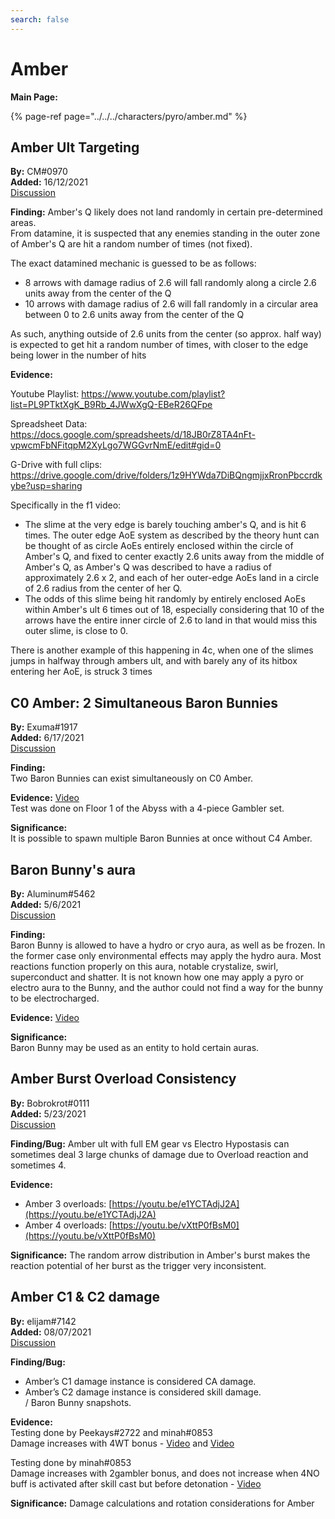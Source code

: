 ```yaml
---
search: false
---
```


# Amber

**Main Page:**

{% page-ref page="../../../characters/pyro/amber.md" %}



## Amber Ult Targeting

**By:** CM#0970  
**Added:** 16/12/2021  
[Discussion](https://tickettool.xyz/direct?url=https://cdn.discordapp.com/attachments/883204858050662440/920980949834035200/transcript-amber-ult-targeting.html)

**Finding:** Amber's Q likely does not land randomly in certain pre-determined areas.  
From datamine, it is suspected that any enemies standing in the outer zone of Amber's Q are hit a random number of times (not fixed).

The exact datamined mechanic is guessed to be as follows:

* 8 arrows with damage radius of 2.6 will fall randomly along a circle 2.6 units away from the center of the Q
* 10 arrows with damage radius of 2.6 will fall randomly in a circular area between 0 to 2.6 units away from the center of the Q

As such, anything outside of 2.6 units from the center (so approx. half way) is expected to get hit a random number of times, with closer to the edge being lower in the number of hits

**Evidence:** 

Youtube Playlist:
https://www.youtube.com/playlist?list=PL9PTktXgK_B9Rb_4JWwXgQ-EBeR26QFpe

Spreadsheet Data:
https://docs.google.com/spreadsheets/d/18JB0rZ8TA4nFt-vpwcmFbNFitqpM2XyLgo7WGGvrNmE/edit#gid=0

G-Drive with full clips:
https://drive.google.com/drive/folders/1z9HYWda7DiBQngmjjxRronPbccrdkybe?usp=sharing

Specifically in the f1 video:
* The slime at the very edge is barely touching amber's Q, and is hit 6 times. The outer edge AoE system as described by the theory hunt can be thought of as circle AoEs entirely enclosed within the circle of Amber's Q, and fixed to center exactly 2.6 units away from the middle of Amber's Q, as Amber's Q was described to have a radius of approximately 2.6 x 2, and each of her outer-edge AoEs land in a circle of 2.6 radius from the center of her Q.  
* The odds of this slime being hit randomly by entirely enclosed AoEs within Amber's ult 6 times out of 18, especially considering that 10 of the arrows have the entire inner circle of 2.6 to land in that would miss this outer slime, is close to 0.  

There is another example of this happening in 4c, when one of the slimes jumps in halfway through ambers ult, and with barely any of its hitbox entering her AoE, is struck 3 times 

## C0 Amber: 2 Simultaneous Baron Bunnies

**By:** Exuma\#1917  
**Added:** 6/17/2021  
[Discussion](https://tickettool.xyz/direct?url=https://cdn.discordapp.com/attachments/846678238796316683/854985101988593694/transcript-c0-amber-2-simultaneous-baron-bunnies.html) 

**Finding:**  
Two Baron Bunnies can exist simultaneously on C0 Amber.

**Evidence:** [Video](https://youtu.be/a3_6u2jdFsE)  
Test was done on Floor 1 of the Abyss with a 4-piece Gambler set. 

**Significance:**  
It is possible to spawn multiple Baron Bunnies at once without C4 Amber. 

## Baron Bunny's aura

**By:** Aluminum\#5462  
**Added:** 5/6/2021  
[Discussion](https://tickettool.xyz/direct?url=https://cdn.discordapp.com/attachments/839475466792599573/840049309344464967/transcript-baron-bunny-aura.html)

**Finding:**  
Baron Bunny is allowed to have a hydro or cryo aura, as well as be frozen. In the former case only environmental effects may apply the hydro aura. Most reactions function properly on this aura, notable crystalize, swirl, superconduct and shatter. It is not known how one may apply a pyro or electro aura to the Bunny, and the author could not find a way for the bunny to be electrocharged.

**Evidence:** [Video](https://youtube.com/playlist?list=PLPByPR2TubV5LHQ9Oab6k1bthvfrHkiSu)

**Significance:**  
Baron Bunny may be used as an entity to hold certain auras.

## Amber Burst Overload Consistency

**By:** Bobrokrot\#0111  
**Added:** 5/23/2021  
[Discussion](https://tickettool.xyz/direct?url=https://cdn.discordapp.com/attachments/842092523408850944/845889022290296842/transcript-amber-ult-overload-inconsistency.html)

**Finding/Bug:** Amber ult with full EM gear vs Electro Hypostasis can sometimes deal 3 large chunks of damage due to Overload reaction and sometimes 4.

**Evidence:**

* Amber 3 overloads: [https://youtu.be/e1YCTAdjJ2A](https://youtu.be/e1YCTAdjJ2A)
* Amber 4 overloads: [https://youtu.be/vXttP0fBsM0](https://youtu.be/vXttP0fBsM0)

**Significance:** The random arrow distribution in Amber's burst makes the reaction potential of her burst as the trigger very inconsistent.

## Amber C1 & C2 damage

**By:** elijam#7142  
**Added:** 08/07/2021  
[Discussion](https://tickettool.xyz/direct?url=https://cdn.discordapp.com/attachments/866108653634846780/873536676675338280/transcript-tcl-damage-type-completion.html)

**Finding/Bug:**  
* Amber’s C1 damage instance is considered CA damage.  
* Amber’s C2 damage instance is considered skill damage.  
/ Baron Bunny snapshots.

**Evidence:**  
Testing done by Peekays#2722 and minah#0853  
Damage increases with 4WT bonus - [Video](https://www.youtube.com/watch?v=ErKHwO8wz0U) and [Video](https://www.youtube.com/watch?v=QPVvaP6QUV4)  

Testing done by minah#0853  
Damage increases with 2gambler bonus, and does not increase when 4NO buff is activated after skill cast but before detonation - [Video](https://www.youtube.com/watch?v=ErKHwO8wz0U)

**Significance:** Damage calculations and rotation considerations for Amber

